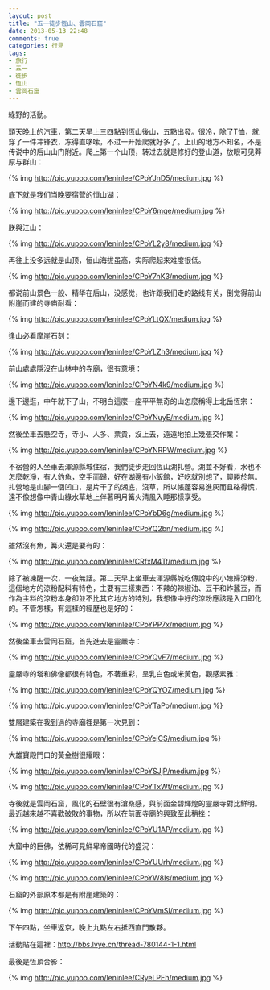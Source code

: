 ```yaml
---
layout: post
title: "五一徒步恆山、雲岡石窟"
date: 2013-05-13 22:48
comments: true
categories: 行見
tags:
- 旅行
- 五一
- 徒步
- 恆山
- 雲岡石窟
---
```


綠野的活動。

頭天晚上的汽車，第二天早上三四點到恆山後山，五點出發。很冷，除了T恤，就穿了一件冲锋衣，冻得直哆嗦，不过一开始爬就好多了。上山的地方不知名，不是传说中的后山山门附近。爬上第一个山顶，转过去就是修好的登山道，放眼可见莽原与群山：

{% img http://pic.yupoo.com/leninlee/CPoYJnD5/medium.jpg %}

底下就是我们当晚要宿营的恒山湖：

{% img http://pic.yupoo.com/leninlee/CPoY6mqe/medium.jpg %}

朕與江山：

{% img http://pic.yupoo.com/leninlee/CPoYL2y8/medium.jpg %}

再往上没多远就是山顶，恒山海拔虽高，实际爬起来难度很低。

{% img http://pic.yupoo.com/leninlee/CPoY7nK3/medium.jpg %}

都说前山景色一般、精华在后山，没感觉，也许跟我们走的路线有关，倒觉得前山附崖而建的寺庙耐看：

{% img http://pic.yupoo.com/leninlee/CPoYLtQX/medium.jpg %}

逢山必看摩崖石刻：

{% img http://pic.yupoo.com/leninlee/CPoYLZh3/medium.jpg %}

前山處處隱沒在山林中的寺廟，很有意境：

{% img http://pic.yupoo.com/leninlee/CPoYN4k9/medium.jpg %}

邊下邊逛，中午就下了山，不明白這麼一座平平無奇的山怎麼稱得上北岳恆宗：

{% img http://pic.yupoo.com/leninlee/CPoYNuyE/medium.jpg %}

然後坐車去懸空寺，寺小、人多、票貴，沒上去，遠遠地拍上幾張交作業：

{% img http://pic.yupoo.com/leninlee/CPoYNRPW/medium.jpg %}

不宿營的人坐車去渾源縣城住宿，我們徒步走回恆山湖扎營。湖並不好看，水也不怎麼乾淨，有人釣魚，空手而歸，好在湖邊有小飯館，好吃就別想了，聊勝於無。扎營地是山腳一個凹口，是片干了的湖底，沒草，所以帳蓬容易進灰而且硌得慌，遠不像想像中青山綠水草地上伴著明月篝火清風入睡那樣享受。

{% img http://pic.yupoo.com/leninlee/CPoYbD6g/medium.jpg %}

{% img http://pic.yupoo.com/leninlee/CPoYQ2bn/medium.jpg %}

雖然沒有魚，篝火還是要有的：

{% img http://pic.yupoo.com/leninlee/CRfxM4Tt/medium.jpg %}

除了被凍醒一次，一夜無話。第二天早上坐車去渾源縣城吃傳說中的小媳婦涼粉，這個地方的涼粉配料有特色，主要有三樣東西：不辣的辣椒油、豆干和炸蠶豆，而作為主料的涼粉本身卻並不比其它地方的特別，我想像中好的涼粉應該是入口即化的。不管怎樣，有這樣的經歷也是好的：

{% img http://pic.yupoo.com/leninlee/CPoYPP7x/medium.jpg %}

然後坐車去雲岡石窟，首先進去是靈嚴寺：

{% img http://pic.yupoo.com/leninlee/CPoYQvF7/medium.jpg %}

靈嚴寺的塔和佛像都很有特色，不著重彩，呈乳白色或米黃色，觀感素雅：

{% img http://pic.yupoo.com/leninlee/CPoYQYOZ/medium.jpg %}

{% img http://pic.yupoo.com/leninlee/CPoYTaPo/medium.jpg %}

雙層建築在我到過的寺廟裡是第一次見到：

{% img http://pic.yupoo.com/leninlee/CPoYejCS/medium.jpg %}

大雄寶殿門口的黃金樹很耀眼：

{% img http://pic.yupoo.com/leninlee/CPoYSJjP/medium.jpg %}

{% img http://pic.yupoo.com/leninlee/CPoYTxWt/medium.jpg %}

寺後就是雲岡石窟，風化的石壁很有滄桑感，與前面金碧輝煌的靈嚴寺對比鮮明。最近越來越不喜歡破敗的事物，所以在前面寺廟的興致至此稍挫：

{% img http://pic.yupoo.com/leninlee/CPoYU1AP/medium.jpg %}

大窟中的巨佛，依稀可見鮮卑帝國時代的盛況：

{% img http://pic.yupoo.com/leninlee/CPoYUUrh/medium.jpg %}

{% img http://pic.yupoo.com/leninlee/CPoYW8Is/medium.jpg %}

石窟的外部原本都是有附崖建築的：

{% img http://pic.yupoo.com/leninlee/CPoYVmSI/medium.jpg %}

下午四點，坐車返京，晚上九點左右抵西直門散夥。

活動貼在這裡：http://bbs.lvye.cn/thread-780144-1-1.html

最後是恆頂合影：

{% img http://pic.yupoo.com/leninlee/CRyeLPEh/medium.jpg %}
